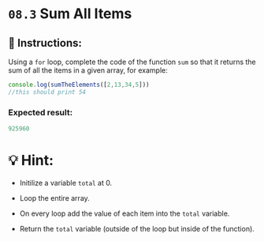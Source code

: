 # `08.3` Sum All Items

## :pencil: Instructions:

Using a `for` loop, complete the code of the function `sum` so that it returns the sum of all the items in a given array, for example:

```js
console.log(sumTheElements([2,13,34,5]))
//this should print 54
```

### Expected result:

```js
925960
```

# :bulb: Hint:

+ Initilize a variable `total` at 0.

+ Loop the entire array.

+ On every loop add the value of each item into the `total` variable.

+ Return the `total` variable (outside of the loop but inside of the function).
